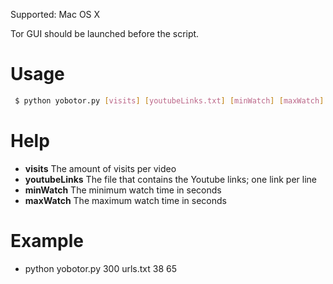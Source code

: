 Supported: Mac OS X

Tor GUI should be launched before the script.

# Usage
```sh
 $ python yobotor.py [visits] [youtubeLinks.txt] [minWatch] [maxWatch]
 ```

# Help
 - **visits** The amount of visits per video
 - **youtubeLinks** The file that contains the Youtube links; one link per line
 - **minWatch** The minimum watch time in seconds
 - **maxWatch** The maximum watch time in seconds

# Example
 - python yobotor.py 300 urls.txt 38 65
